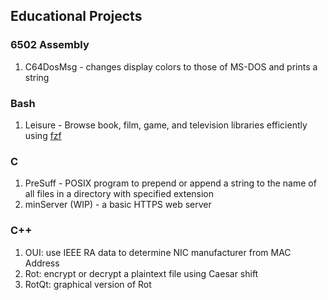 ## Educational Projects

### 6502 Assembly
1. C64DosMsg - changes display colors to those of MS-DOS and prints a string

### Bash
1. Leisure - Browse book, film, game, and television libraries efficiently using [fzf](https://github.com/junegunn/fzf)

### C
1. PreSuff - POSIX program to prepend or append a string to the name of all files in a directory with specified extension
2. minServer (WIP) - a basic HTTPS web server

### C++
1. OUI: use IEEE RA data to determine NIC manufacturer from MAC Address
2. Rot: encrypt or decrypt a plaintext file using Caesar shift
3. RotQt: graphical version of Rot

